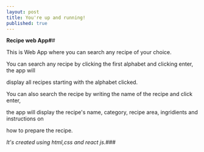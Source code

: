 ```yaml
---
layout: post
title: You're up and running!
published: true
---
```


**Recipe web App#**#

 This is  Web App where you can search any recipe of your choice.
 

 You can search any recipe by clicking the first alphabet and clicking enter, the app will 
 
display all recipes starting with the alphabet clicked.

 
You can also search the recipe by writing the name of the recipe and click enter,
  
the app will display the recipe's name, category, recipe area, ingridients and instructions on 
   
   how to prepare the recipe.
   

_It's created using html,css and react js_.###







